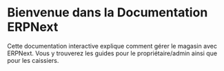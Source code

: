 # Bienvenue dans la Documentation ERPNext

Cette documentation interactive explique comment gérer le magasin avec ERPNext.
Vous y trouverez les guides pour le propriétaire/admin ainsi que pour les caissiers.
